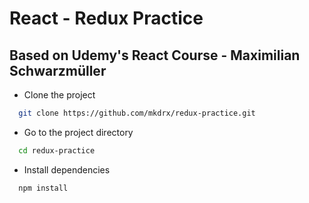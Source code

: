 # React - Redux Practice

## Based on Udemy's React Course - Maximilian Schwarzmüller

- Clone the project

```bash
  git clone https://github.com/mkdrx/redux-practice.git
```

- Go to the project directory

```bash
  cd redux-practice
```

- Install dependencies

```bash
  npm install
```
